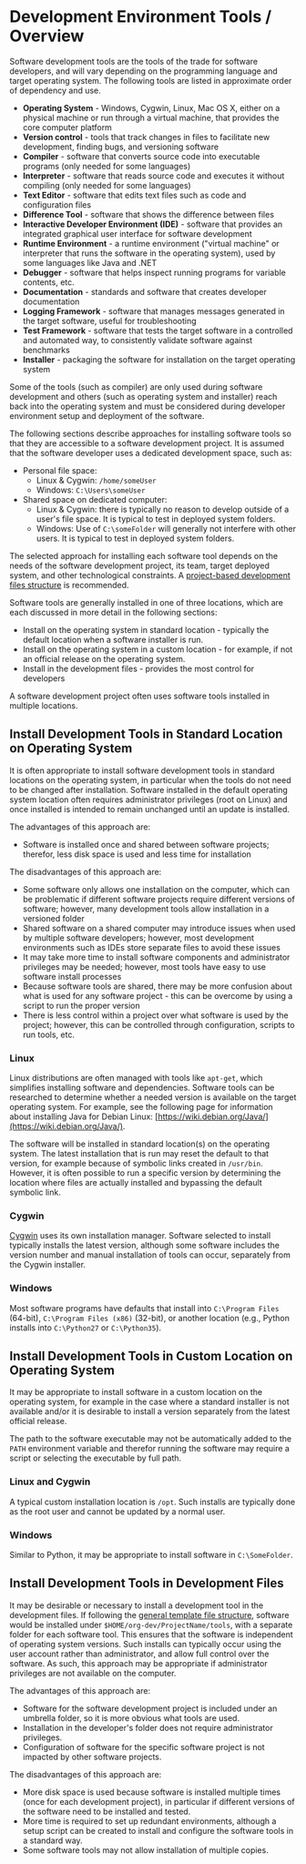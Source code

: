 # Development Environment Tools / Overview

Software development tools are the tools of the trade for software developers,
and will vary depending on the programming language and target operating system.
The following tools are listed in approximate order of dependency and use.

* **Operating System** - Windows, Cygwin, Linux, Mac OS X, either on a physical machine or run through a virtual machine, that provides the core computer platform
* **Version control** - tools that track changes in files to facilitate new development, finding bugs, and versioning software
* **Compiler** - software that converts source code into executable programs (only needed for some languages)
* **Interpreter** - software that reads source code and executes it without compiling (only needed for some languages)
* **Text Editor** - software that edits text files such as code and configuration files
* **Difference Tool** - software that shows the difference between files
* **Interactive Developer Environment (IDE)** - software that provides an integrated graphical user interface for software development
* **Runtime Environment** - a runtime environment ("virtual machine" or interpreter that runs the software in the operating system),
used by some languages like Java and .NET
* **Debugger** - software that helps inspect running programs for variable contents, etc.
* **Documentation** - standards and software that creates developer documentation
* **Logging Framework** - software that manages messages generated in the target software, useful for troubleshooting
* **Test Framework** - software that tests the target software in a controlled and automated way, to consistently validate software against benchmarks
* **Installer** - packaging the software for installation on the target operating system

Some of the tools (such as compiler) are only used during software development and others
(such as operating system and installer) reach back into the operating system
and must be considered during developer environment setup and deployment of the software.

The following sections describe approaches for installing software tools so that they are accessible to a software development project.
It is assumed that the software developer uses a dedicated development space, such as:

* Personal file space:
	* Linux & Cygwin:  `/home/someUser`
	* Windows:  `C:\Users\someUser`
* Shared space on dedicated computer:
	* Linux & Cygwin:  there is typically no reason to develop outside of a user's file space.
	It is typical to test in deployed system folders.
	* Windows:  Use of `C:\someFolder` will generally not interfere with other users.
	It is typical to test in deployed system folders.

The selected approach for installing each software tool depends on the needs of the software development project,
its team, target deployed system, and other technological constraints.
A [project-based development files structure](../overview#software-project-file-organization) is recommended.

Software tools are generally installed in one of three locations, which are each discussed in more detail in the following sections:

* Install on the operating system in standard location - typically the default location when a software installer is run.
* Install on the operating system in a custom location - for example, if not an official release on the operating system.
* Install in the development files - provides the most control for developers

A software development project often uses software tools installed in multiple locations.

## Install Development Tools in Standard Location on Operating System

It is often appropriate to install software development tools in standard locations on the operating system,
in particular when the tools do not need to be changed after installation.
Software installed in the default operating system location often requires administrator privileges (root on Linux)
and once installed is intended to remain unchanged until an update is installed.

The advantages of this approach are:

* Software is installed once and shared between software projects; therefor, less disk space is used and less time for installation

The disadvantages of this approach are:

* Some software only allows one installation on the computer, which can be problematic if different software projects
require different versions of software; however, many development tools allow installation in a versioned folder
* Shared software on a shared computer may introduce issues when used by multiple software developers;
however, most development environments such as IDEs store separate files to avoid these issues
* It may take more time to install software components and administrator privileges may be needed;
however, most tools have easy to use software install processes
* Because software tools are shared, there may be more confusion about what is used for any software project - this can
be overcome by using a script to run the proper version
* There is less control within a project over what software is used by the project;
however, this can be controlled through configuration, scripts to run tools, etc.

### Linux

Linux distributions are often managed with tools like `apt-get`, which simplifies installing software and dependencies.
Software tools can be researched to determine whether a needed version is available on the target operating system.
For example, see the following page for information about installing Java for
Debian Linux:  [https://wiki.debian.org/Java/](https://wiki.debian.org/Java/).

The software will be installed in standard location(s) on the operating system.
The latest installation that is run may reset the default to that version, for example because of symbolic links created in `/usr/bin`.
However, it is often possible to run a specific version by determining the location where files are actually installed
and bypassing the default symbolic link.

### Cygwin

[Cygwin](https://cygwin.com/index.html) uses its own installation manager.
Software selected to install typically installs the latest version,
although some software includes the version number and manual installation of tools can occur,
separately from the Cygwin installer.

### Windows

Most software programs have defaults that install into `C:\Program Files` (64-bit), `C:\Program Files (x86)` (32-bit), or
another location (e.g., Python installs into `C:\Python27` or `C:\Python35`).

## Install Development Tools in Custom Location on Operating System

It may be appropriate to install software in a custom location on the operating system,
for example in the case where a standard installer is not available and/or it is desirable to install a version
separately from the latest official release.

The path to the software executable may not be automatically added to the `PATH` environment
variable and therefor running the software may require a script or selecting the executable by full path.

### Linux and Cygwin

A typical custom installation location is `/opt`.
Such installs are typically done as the root user and cannot be updated by a normal user.

### Windows

Similar to Python, it may be appropriate to install software in `C:\SomeFolder`.

## Install Development Tools in Development Files

It may be desirable or necessary to install a development tool in the development files.
If following the [general template file structure](../overview#software-project-file-organization),
software would be installed under `$HOME/org-dev/ProjectName/tools`, with a separate folder
for each software tool.  This ensures that the software is independent of operating system versions.
Such installs can typically occur using the user account rather than administrator,
and allow full control over the software.
As such, this approach may be appropriate if administrator privileges are not available on the computer.

The advantages of this approach are:

* Software for the software development project is included under an umbrella folder,
so it is more obvious what tools are used.
* Installation in the developer's folder does not require administrator privileges.
* Configuration of software for the specific software project is not impacted by other software projects.

The disadvantages of this approach are:

* More disk space is used because software is installed multiple times (once for each development project),
in particular if different versions of the software need to be installed and tested.
* More time is required to set up redundant environments, although a setup script can be created to install and configure the software tools in a standard way.
* Some software tools may not allow installation of multiple copies.
